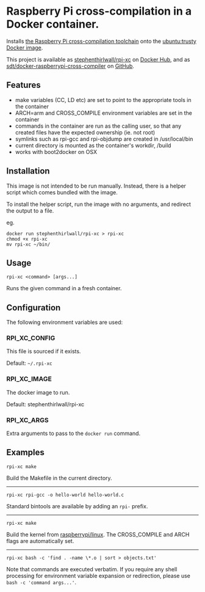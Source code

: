 # Raspberry Pi cross-compilation in a Docker container.

Installs [the Raspberry Pi cross-compilation toolchain](https://github.com/raspberrypi/tools) onto the [ubuntu:trusty Docker image](https://registry.hub.docker.com/_/ubuntu/).

This project is available as [stephenthirlwall/rpi-xc](https://registry.hub.docker.com/u/stephenthirlwall/rpi-xc/) on [Docker Hub](https://hub.docker.com/), and as [sdt/docker-raspberrypi-cross-compiler](https://github.com/sdt/docker-raspberrypi-cross-compiler) on [GitHub](https://github.com).


## Features

* make variables (CC, LD etc) are set to point to the appropriate tools in the container
* ARCH=arm and CROSS_COMPILE environment variables are set in the container
* commands in the container are run as the calling user, so that any created files have the expected ownership (ie. not root)
* symlinks such as rpi-gcc and rpi-objdump are created in /usr/local/bin
* current directory is mounted as the container's workdir, /build
* works with boot2docker on OSX

## Installation

This image is not intended to be run manually. Instead, there is a helper script which comes bundled with the image.

To install the helper script, run the image with no arguments, and redirect the output to a file.

eg.
```
docker run stephenthirlwall/rpi-xc > rpi-xc
chmod +x rpi-xc
mv rpi-xc ~/bin/
```

## Usage

`rpi-xc <command> [args...]`

Runs the given command in a fresh container.

## Configuration

The following environment variables are used:

### RPI_XC_CONFIG

This file is sourced if it exists.

Default: `~/.rpi-xc`

### RPI_XC_IMAGE

The docker image to run.

Default: stephenthirlwall/rpi-xc

### RPI_XC_ARGS

Extra arguments to pass to the `docker run` command.

## Examples

`rpi-xc make`

Build the Makefile in the current directory.

---

`rpi-xc rpi-gcc -o hello-world hello-world.c`

Standard bintools are available by adding an `rpi-` prefix.

---

`rpi-xc make`

Build the kernel from [raspberrypi/linux](https://github.com/raspberrypi/linux).
The CROSS_COMPILE and ARCH flags are automatically set.

---

`rpi-xc bash -c 'find . -name \*.o | sort > objects.txt'`

Note that commands are executed verbatim. If you require any shell processing for environment variable expansion or redirection, please use `bash -c 'command args...'`.

